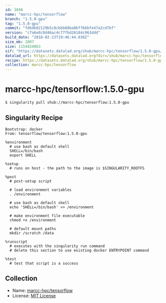 ```yaml
---
id: 1846
name: "marcc-hpc/tensorflow"
branch: "1.5.0-gpu"
tag: "1.5.0-gpu"
commit: "fdbdb02129b5c8cbbb88ba0bf7b6bfe47a2cd7bf"
version: "c7a6e8c0d46ac4c77fbd26184c063ddd"
build_date: "2018-02-23T19:46:44.038Z"
size_mb: 2807
size: 1154424863
sif: "https://datasets.datalad.org/shub/marcc-hpc/tensorflow/1.5.0-gpu/2018-02-23-fdbdb021-c7a6e8c0/c7a6e8c0d46ac4c77fbd26184c063ddd.simg"
datalad_url: https://datasets.datalad.org?dir=/shub/marcc-hpc/tensorflow/1.5.0-gpu/2018-02-23-fdbdb021-c7a6e8c0/
recipe: https://datasets.datalad.org/shub/marcc-hpc/tensorflow/1.5.0-gpu/2018-02-23-fdbdb021-c7a6e8c0/Singularity
collection: marcc-hpc/tensorflow
---
```


# marcc-hpc/tensorflow:1.5.0-gpu

```bash
$ singularity pull shub://marcc-hpc/tensorflow:1.5.0-gpu
```

## Singularity Recipe

```singularity
Bootstrap: docker
From: tensorflow/tensorflow:1.5.0-gpu

%environment
  # use bash as default shell
  SHELL=/bin/bash
  export SHELL

%setup
  # runs on host - the path to the image is $SINGULARITY_ROOTFS

%post
  # post-setup script

  # load environment variables
  . /environment

  # use bash as default shell
  echo 'SHELL=/bin/bash' >> /environment

  # make environment file executable
  chmod +x /environment

  # default mount paths
  mkdir /scratch /data 

%runscript
  # executes with the singularity run command
  # delete this section to use existing docker ENTRYPOINT command

%test
  # test that script is a success
```

## Collection

 - Name: [marcc-hpc/tensorflow](https://github.com/marcc-hpc/tensorflow)
 - License: [MIT License](https://api.github.com/licenses/mit)

